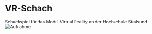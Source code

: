 # VR-Schach
Schachspiel für das Modul Virtual Reality an der Hochschule Stralsund
![Aufnahme](https://github.com/MoritzHST/VR-Schach/blob/master/aufnahme.gif)
